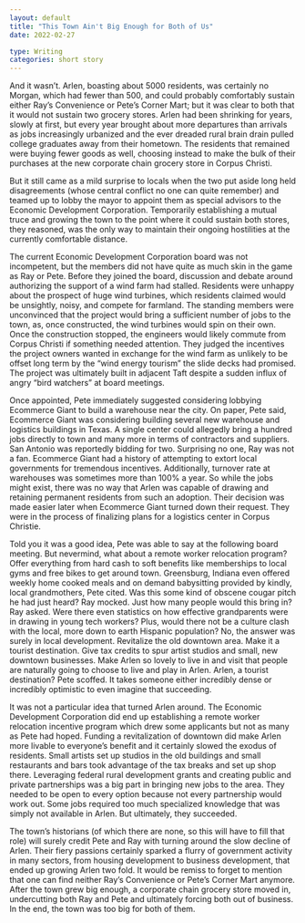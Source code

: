 ```yaml
---
layout: default
title: "This Town Ain't Big Enough for Both of Us"
date: 2022-02-27

type: Writing
categories: short story
---
```


And it wasn’t. Arlen, boasting about 5000 residents, was certainly no Morgan, which had fewer than 500, and could probably comfortably sustain either Ray’s Convenience or Pete’s Corner Mart; but it was clear to both that it would not sustain two grocery stores. Arlen had been shrinking for years, slowly at first, but every year brought about more departures than arrivals as jobs increasingly urbanized and the ever dreaded rural brain drain pulled college graduates away from their hometown. The residents that remained were buying fewer goods as well, choosing instead to make the bulk of their purchases at the new corporate chain grocery store in Corpus Christi.

But it still came as a mild surprise to locals when the two put aside long held disagreements (whose central conflict no one can quite remember) and teamed up to lobby the mayor to appoint them as special advisors to the Economic Development Corporation. Temporarily establishing a mutual truce and growing the town to the point where it could sustain both stores, they reasoned, was the only way to maintain their ongoing hostilities at the currently comfortable distance.

The current Economic Development Corporation board was not incompetent, but the members did not have quite as much skin in the game as Ray or Pete. Before they joined the board, discussion and debate around authorizing the support of a wind farm had stalled. Residents were unhappy about the prospect of huge wind turbines, which residents claimed would be unsightly, noisy, and compete for farmland. The standing members were unconvinced that the project would bring a sufficient number of jobs to the town, as, once constructed, the wind turbines would spin on their own. Once the construction stopped, the engineers would likely commute from Corpus Christi if something needed attention. They judged the incentives the project owners wanted in exchange for the wind farm as unlikely to be offset long term by the “wind energy tourism” the slide decks had promised. The project was ultimately built in adjacent Taft despite a sudden influx of angry “bird watchers” at board meetings.

Once appointed, Pete immediately suggested considering lobbying Ecommerce Giant to build a warehouse near the city. On paper, Pete said, Ecommerce Giant was considering building several new warehouse and logistics buildings in Texas. A single center could allegedly bring a hundred jobs directly to town and many more in terms of contractors and suppliers. San Antonio was reportedly bidding for two. Surprising no one, Ray was not a fan. Ecommerce Giant had a history of attempting to extort local governments for tremendous incentives. Additionally, turnover rate at warehouses was sometimes more than 100% a year. So while the jobs might exist, there was no way that Arlen was capable of drawing and retaining permanent residents from such an adoption. Their decision was made easier later when Ecommerce Giant turned down their request. They were in the process of finalizing plans for a logistics center in Corpus Christie.

Told you it was a good idea, Pete was able to say at the following board meeting. But nevermind, what about a remote worker relocation program? Offer everything from hard cash to soft benefits like memberships to local gyms and free bikes to get around town. Greensburg, Indiana even offered weekly home cooked meals and on demand babysitting provided by kindly, local grandmothers, Pete cited. Was this some kind of obscene cougar pitch he had just heard? Ray mocked. Just how many people would this bring in? Ray asked. Were there even statistics on how effective grandparents were in drawing in young tech workers? Plus, would there not be a culture clash with the local, more down to earth Hispanic population? No, the answer was surely in local development. Revitalize the old downtown area. Make it a tourist destination. Give tax credits to spur artist studios and small, new downtown businesses. Make Arlen so lovely to live in and visit that people are naturally going to choose to live and play in Arlen. Arlen, a tourist destination? Pete scoffed. It takes someone either incredibly dense or incredibly optimistic to even imagine that succeeding.

It was not a particular idea that turned Arlen around. The Economic Development Corporation did end up establishing a remote worker relocation incentive program which drew some applicants but not as many as Pete had hoped. Funding a revitalization of downtown did make Arlen more livable to everyone’s benefit and it certainly slowed the exodus of residents. Small artists set up studios in the old buildings and small restaurants and bars took advantage of the tax breaks and set up shop there. Leveraging federal rural development grants and creating public and private partnerships was a big part in bringing new jobs to the area. They needed to be open to every option because not every partnership would work out. Some jobs required too much specialized knowledge that was simply not available in Arlen. But ultimately, they succeeded.

The town’s historians (of which there are none, so this will have to fill that role) will surely credit Pete and Ray with turning around the slow decline of Arlen. Their fiery passions certainly sparked a flurry of government activity in many sectors, from housing development to business development, that ended up growing Arlen two fold. It would be remiss to forget to mention that one can find neither Ray’s Convenience or Pete’s Corner Mart anymore. After the town grew big enough, a corporate chain grocery store moved in, undercutting both Ray and Pete and ultimately forcing both out of business. In the end, the town was too big for both of them.
